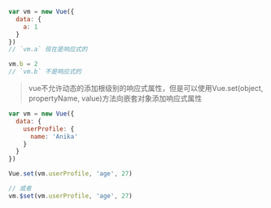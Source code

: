 ```js
var vm = new Vue({
  data: {
    a: 1
  }
})
// `vm.a` 现在是响应式的

vm.b = 2
// `vm.b` 不是响应式的
```

> vue不允许动态的添加根级别的响应式属性，但是可以使用Vue.set\(object, propertyName, value\)方法向嵌套对象添加响应式属性

```js
var vm = new Vue({
  data: {
    userProfile: {
      name: 'Anika'
    }
  }
})

Vue.set(vm.userProfile, 'age', 27)

// 或者
vm.$set(vm.userProfile, 'age', 27)
```



